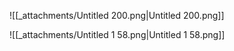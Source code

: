 ![[_attachments/Untitled 200.png|Untitled 200.png]]

![[_attachments/Untitled 1 58.png|Untitled 1 58.png]]